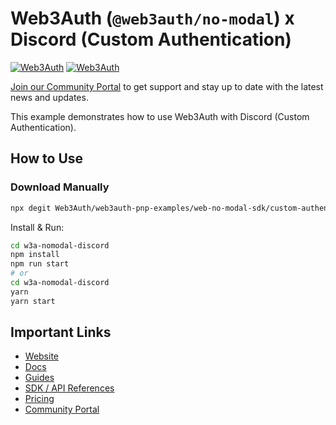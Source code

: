 # Web3Auth (`@web3auth/no-modal`) x Discord (Custom Authentication)

[![Web3Auth](https://img.shields.io/badge/Web3Auth-SDK-blue)](https://web3auth.io/docs/sdk/pnp/web/no-modal)
[![Web3Auth](https://img.shields.io/badge/Web3Auth-Community-cyan)](https://community.web3auth.io)

[Join our Community Portal](https://community.web3auth.io/) to get support and stay up to date with the latest news and updates.

This example demonstrates how to use Web3Auth with Discord (Custom Authentication).

## How to Use

### Download Manually

```bash
npx degit Web3Auth/web3auth-pnp-examples/web-no-modal-sdk/custom-authentication/discord-no-modal-example w3a-nomodal-discord
```

Install & Run:

```bash
cd w3a-nomodal-discord
npm install
npm run start
# or
cd w3a-nomodal-discord
yarn
yarn start
```

## Important Links

- [Website](https://web3auth.io)
- [Docs](https://web3auth.io/docs)
- [Guides](https://web3auth.io/docs/content-hub?type=guides)
- [SDK / API References](https://web3auth.io/docs/sdk)
- [Pricing](https://web3auth.io/pricing.html)
- [Community Portal](https://community.web3auth.io)

